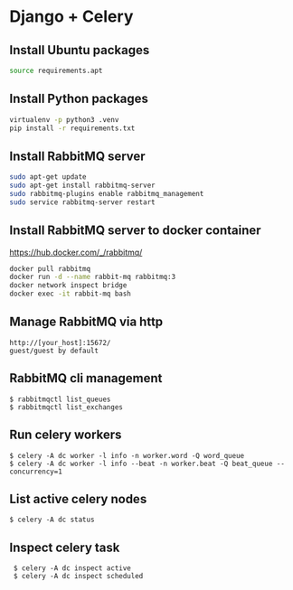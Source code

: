 Django + Celery
===============

Install Ubuntu packages
-----------------------

```bash
source requirements.apt
```

Install Python packages
-----------------------

```bash
virtualenv -p python3 .venv
pip install -r requirements.txt
```

Install RabbitMQ server
-----------------------

```bash
sudo apt-get update
sudo apt-get install rabbitmq-server
sudo rabbitmq-plugins enable rabbitmq_management
sudo service rabbitmq-server restart
```

Install RabbitMQ server to docker container
-------------------------------------------
https://hub.docker.com/_/rabbitmq/
```bash
docker pull rabbitmq
docker run -d --name rabbit-mq rabbitmq:3
docker network inspect bridge
docker exec -it rabbit-mq bash
```

Manage RabbitMQ via http
------------------------
    http://[your_host]:15672/
    guest/guest by default

RabbitMQ cli management
-----------------------
    $ rabbitmqctl list_queues
    $ rabbitmqctl list_exchanges

Run celery workers
------------------
    $ celery -A dc worker -l info -n worker.word -Q word_queue
    $ celery -A dc worker -l info --beat -n worker.beat -Q beat_queue --concurrency=1

List active celery nodes
---------------------------------------
    $ celery -A dc status

Inspect celery task
-------------------
     $ celery -A dc inspect active
     $ celery -A dc inspect scheduled
